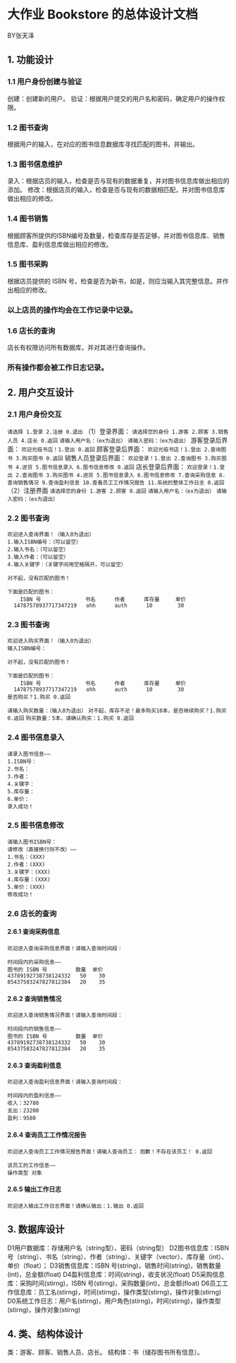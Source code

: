 # 大作业 Bookstore 的总体设计文档
BY张天泽
## 1. 功能设计
### 1.1 用户身份创建与验证
创建：创建新的用户。
验证：根据用户提交的用户名和密码，确定用户的操作权限。
### 1.2 图书查询
根据用户的输入，在对应的图书信息数据库寻找匹配的图书，并输出。
### 1.3 图书信息维护
录入：根据店员的输入，检查是否与现有的数据重复，并对图书信息库做出相应的添加。
修改：根据店员的输入，检查是否与现有的数据相匹配，并对图书信息库做出相应的修改。
### 1.4 图书销售
根据顾客所提供的ISBN编号及数量，检查库存是否足够，并对图书信息库、销售信息库、盈利信息库做出相应的修改。
### 1.5 图书采购
根据店员提供的 ISBN 号，检查是否为新书，如是，则应当输入其完整信息。并作出相应的修改。
### 以上店员的操作均会在工作记录中记录。
### 1.6 店长的查询
店长有权限访问所有数据库，并对其进行查询操作。
### 所有操作都会被工作日志记录。

## 2. 用户交互设计
### 2.1 用户身份交互
`请选择 1.登录 2.注册 0.退出`
（1）登录界面：
`请选择您的身份 1.游客 2.顾客 3.销售人员 4.店长 0.返回`
`请输入用户名：（ex为退出）`
`请输入密码：（ex为退出）`
游客登录后界面：
`欢迎光临书店！1.登出 0.返回`
顾客登录后界面：
`欢迎光临书店！1.登出 2.查询图书 3.购买图书 0.返回`
销售人员登录后界面：
`欢迎登录！1.登出 2.查询图书 3.购买图书 4.进货 5.图书信息录入 6.图书信息修改 0.返回`
店长登录后界面：
`欢迎登录！1.登出 2.查询图书 3.购买图书 4.进货 5.图书信息录入 6.图书信息修改 7.查询采购信息 8.查询销售情况 9.查询盈利信息 10.查看员工工作情况报告 11.系统的整体工作日志 0.返回`
（2）注册界面
`请选择您的身份 1.游客 2.顾客 0.返回`
`请输入用户名：（ex为退出）`
`请输入密码：（ex为退出）`
### 2.2 图书查询
```
欢迎进入查询界面！（输入0为退出）
1.输入ISBN编号：（可以留空）
2.输入书名：（可以留空）
3.输入作者：（可以留空）
4.输入关键字：（关键字间用空格隔开，可以留空）
```
`对不起，没有匹配的图书！`
```
下面是匹配的图书：
	ISBN 号				书名		作者		库存量		单价
  14787578937717347219   ohh      auth      10        30
```
### 2.3 图书查询
```
欢迎进入购买界面！（输入0为退出）
输入ISBN编号：
```
`对不起，没有匹配的图书！`
```
下面是匹配的图书：
	ISBN 号				书名		作者		库存量		单价
  14787578937717347219   ohh      auth      10        30
是否购买？1.购买 0.返回
```
`请输入购买数量：（输入0为退出）`
`对不起，库存不足！最多购买10本，是否继续购买？1.购买 0.返回`
`购买数量：5本，请确认购买：1.购买 0.返回`
### 2.4 图书信息录入
```
请录入图书信息——
1.ISBN号：
2.书名：
3.作者：
4.关键字：
5.库存量：
6.单价：
录入成功！
```
### 2.5 图书信息修改
```
请输入图书ISBN号：
请修改（直接换行则不改）——
1.书名：(XXX)
2.作者：(XXX)
3.关键字：(XXX)
4.库存量：(XXX)
5.单价：(XXX)
修改成功！
```
### 2.6 店长的查询
#### 2.6.1 查询采购信息
`欢迎进入查询采购信息界面！请输入查询时间段：`
```
时间段内的采购信息——
图书的 ISBN 号         数量  单价
43789192738738124332   50    30
85437583247827812384   20    35
```
#### 2.6.2 查询销售情况
`欢迎进入查询销售情况界面！请输入查询时间段：`
```
时间段内的销售信息——
图书的 ISBN 号         数量  单价
43789192738738124332   50    30
85437583247827812384   20    35
```
#### 2.6.3 查询盈利信息
`欢迎进入查询盈利信息界面！请输入查询时间段：`
```
时间段内的盈利信息——
收入：32780
支出：23200
盈利：9580
```
#### 2.6.4 查询员工工作情况报告
`欢迎进入查询员工工作情况报告界面！请输入查询员工：`
`抱歉！不存在该员工！ 0.返回`
```
该员工的工作信息——
操作类型 对象
```
#### 2.6.5 输出工作日志
`欢迎进入输出工作日志界面！请确认输出：1.输出 0.返回`

## 3. 数据库设计
D1用户数据库：存储用户名（string型）、密码（string型）
D2图书信息库：ISBN 号（string）、书名（string）、作者（string）、关键字（vector）、库存量（int）、单价（float）；
D3销售信息库：ISBN 号(string)，销售时间(string)，销售数量(int)，总金额(float)
D4盈利信息库：时间(string)，收支状况(float)
D5采购信息库：采购时间(stirng)，ISBN 号(stirng)，采购数量(int)，总金额(float)
D6员工工作信息库：员工名(stirng)，时间(stirng)，操作类型(stirng)，操作对象(stirng)
D0系统工作日志：用户名(stirng)，用户角色(stirng)，时间(stirng)，操作类型(stirng)，操作对象(stirng)
## 4. 类、结构体设计
类：游客、顾客、销售人员、店长。
结构体：书（储存图书所有信息）。
